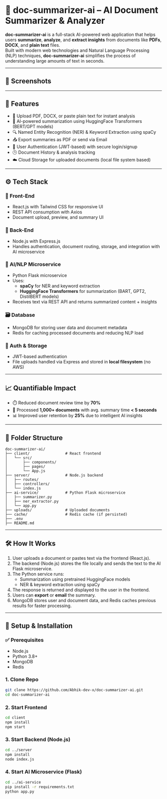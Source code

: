 


# 🧠 doc-summarizer-ai – AI Document Summarizer & Analyzer

**doc-summarizer-ai** is a full-stack AI-powered web application that helps users **summarize**, **analyze**, and **extract insights** from documents like **PDFs**, **DOCX**, and **plain text** files.  
Built with modern web technologies and Natural Language Processing (NLP) techniques, **doc-summarizer-ai** simplifies the process of understanding large amounts of text in seconds.

---

## 📸 Screenshots

<!-- Add your screenshots here -->
<!-- Example:
![Upload Document](screenshots/upload.png)
![Summary View](screenshots/summary.png)
-->

---

## 🚀 Features

- 📄 Upload PDF, DOCX, or paste plain text for instant analysis  
- 🤖 AI-powered summarization using HuggingFace Transformers (BERT/GPT models)  
- 🔍 Named Entity Recognition (NER) & Keyword Extraction using spaCy  
- 📤 Export summaries as PDF or send via Email  
- 👥 User Authentication (JWT-based) with secure login/signup  
- 🕒 Document History & analysis tracking  
- ☁️ Cloud Storage for uploaded documents (local file system based)  

---

## ⚙️ Tech Stack

### 🎨 Front-End
- React.js with Tailwind CSS for responsive UI  
- REST API consumption with Axios  
- Document upload, preview, and summary UI  

### 🧠 Back-End
- Node.js with Express.js  
- Handles authentication, document routing, storage, and integration with AI microservice  

### 🧬 AI/NLP Microservice
- Python Flask microservice  
- Uses:
  - **spaCy** for NER and keyword extraction  
  - **HuggingFace Transformers** for summarization (BART, GPT2, DistilBERT models)  
- Receives text via REST API and returns summarized content + insights  

### 🗃️ Database
- MongoDB for storing user data and document metadata  
- Redis for caching processed documents and reducing NLP load  

### 🔐 Auth & Storage
- JWT-based authentication  
- File uploads handled via Express and stored in **local filesystem** (no AWS)  

---

## 📈 Quantifiable Impact

- ⏱️ Reduced document review time by **70%**  
- 📁 Processed **1,000+ documents** with avg. summary time **< 5 seconds**  
- 📊 Improved user retention by **25%** due to intelligent AI insights  

---

## 📂 Folder Structure

```
doc-summarizer-ai/
├── client/                # React frontend
│   └── src/
│       ├── components/
│       ├── pages/
│       └── App.js
├── server/                # Node.js backend
│   ├── routes/
│   ├── controllers/
│   └── index.js
├── ai-service/            # Python Flask microservice
│   ├── summarizer.py
│   ├── ner_extractor.py
│   └── app.py
├── uploads/               # Uploaded documents
├── cache/                 # Redis cache (if persisted)
├── .env
├── README.md
```

---

## 🛠️ How It Works

1. User uploads a document or pastes text via the frontend (React.js).  
2. The backend (Node.js) stores the file locally and sends the text to the AI Flask microservice.  
3. The Python service runs:
   - Summarization using pretrained HuggingFace models  
   - NER & keyword extraction using spaCy  
4. The response is returned and displayed to the user in the frontend.  
5. Users can **export** or **email** the summary.  
6. MongoDB stores user and document data, and Redis caches previous results for faster processing.

---

## 🧪 Setup & Installation

### ✅ Prerequisites
- Node.js  
- Python 3.8+  
- MongoDB  
- Redis  

### 1. Clone Repo
```bash
git clone https://github.com/Abhik-dev-x/doc-summarizer-ai.git
cd doc-summarizer-ai
```

### 2. Start Frontend
```bash
cd client
npm install
npm start
```

### 3. Start Backend (Node.js)
```bash
cd ../server
npm install
node index.js
```

### 4. Start AI Microservice (Flask)
```bash
cd ../ai-service
pip install -r requirements.txt
python app.py
```
